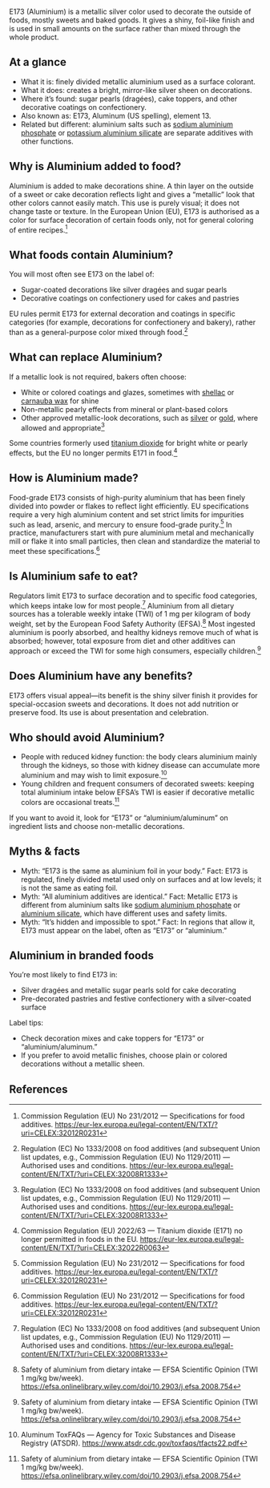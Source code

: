 E173 (Aluminium) is a metallic silver color used to decorate the outside of foods, mostly sweets and baked goods. It gives a shiny, foil-like finish and is used in small amounts on the surface rather than mixed through the whole product.

<!--more-->

## At a glance
- What it is: finely divided metallic aluminium used as a surface colorant.
- What it does: creates a bright, mirror-like silver sheen on decorations.
- Where it’s found: sugar pearls (dragées), cake toppers, and other decorative coatings on confectionery.
- Also known as: E173, Aluminum (US spelling), element 13.
- Related but different: aluminium salts such as [sodium aluminium phosphate](/e541-sodium-aluminium-phosphate) or [potassium aluminium silicate](/e555-potassium-aluminium-silicate) are separate additives with other functions.

## Why is Aluminium added to food?
Aluminium is added to make decorations shine. A thin layer on the outside of a sweet or cake decoration reflects light and gives a “metallic” look that other colors cannot easily match. This use is purely visual; it does not change taste or texture. In the European Union (EU), E173 is authorised as a color for surface decoration of certain foods only, not for general coloring of entire recipes.[^1]

## What foods contain Aluminium?
You will most often see E173 on the label of:
- Sugar-coated decorations like silver dragées and sugar pearls
- Decorative coatings on confectionery used for cakes and pastries

EU rules permit E173 for external decoration and coatings in specific categories (for example, decorations for confectionery and bakery), rather than as a general-purpose color mixed through food.[^2]

## What can replace Aluminium?
If a metallic look is not required, bakers often choose:
- White or colored coatings and glazes, sometimes with [shellac](/e904-shellac) or [carnauba wax](/e903-carnauba-wax) for shine
- Non-metallic pearly effects from mineral or plant-based colors
- Other approved metallic-look decorations, such as [silver](/e174-silver) or [gold](/e175-gold), where allowed and appropriate[^2]

Some countries formerly used [titanium dioxide](/e171-titanium-dioxide) for bright white or pearly effects, but the EU no longer permits E171 in food.[^5]

## How is Aluminium made?
Food-grade E173 consists of high-purity aluminium that has been finely divided into powder or flakes to reflect light efficiently. EU specifications require a very high aluminium content and set strict limits for impurities such as lead, arsenic, and mercury to ensure food-grade purity.[^1] In practice, manufacturers start with pure aluminium metal and mechanically mill or flake it into small particles, then clean and standardize the material to meet these specifications.[^1]

## Is Aluminium safe to eat?
Regulators limit E173 to surface decoration and to specific food categories, which keeps intake low for most people.[^2] Aluminium from all dietary sources has a tolerable weekly intake (TWI) of 1 mg per kilogram of body weight, set by the European Food Safety Authority (EFSA).[^3] Most ingested aluminium is poorly absorbed, and healthy kidneys remove much of what is absorbed; however, total exposure from diet and other additives can approach or exceed the TWI for some high consumers, especially children.[^3]

## Does Aluminium have any benefits?
E173 offers visual appeal—its benefit is the shiny silver finish it provides for special-occasion sweets and decorations. It does not add nutrition or preserve food. Its use is about presentation and celebration.

## Who should avoid Aluminium?
- People with reduced kidney function: the body clears aluminium mainly through the kidneys, so those with kidney disease can accumulate more aluminium and may wish to limit exposure.[^4]
- Young children and frequent consumers of decorated sweets: keeping total aluminium intake below EFSA’s TWI is easier if decorative metallic colors are occasional treats.[^3]

If you want to avoid it, look for “E173” or “aluminium/aluminum” on ingredient lists and choose non-metallic decorations.

## Myths & facts
- Myth: “E173 is the same as aluminium foil in your body.” Fact: E173 is regulated, finely divided metal used only on surfaces and at low levels; it is not the same as eating foil.
- Myth: “All aluminium additives are identical.” Fact: Metallic E173 is different from aluminium salts like [sodium aluminium phosphate](/e541-sodium-aluminium-phosphate) or [aluminium silicate](/e559-aluminium-silicate), which have different uses and safety limits.
- Myth: “It’s hidden and impossible to spot.” Fact: In regions that allow it, E173 must appear on the label, often as “E173” or “aluminium.”

## Aluminium in branded foods
You’re most likely to find E173 in:
- Silver dragées and metallic sugar pearls sold for cake decorating
- Pre-decorated pastries and festive confectionery with a silver-coated surface

Label tips:
- Check decoration mixes and cake toppers for “E173” or “aluminium/aluminum.”
- If you prefer to avoid metallic finishes, choose plain or colored decorations without a metallic sheen.

## References
[^1]: Commission Regulation (EU) No 231/2012 — Specifications for food additives. https://eur-lex.europa.eu/legal-content/EN/TXT/?uri=CELEX:32012R0231
[^2]: Regulation (EC) No 1333/2008 on food additives (and subsequent Union list updates, e.g., Commission Regulation (EU) No 1129/2011) — Authorised uses and conditions. https://eur-lex.europa.eu/legal-content/EN/TXT/?uri=CELEX:32008R1333
[^3]: Safety of aluminium from dietary intake — EFSA Scientific Opinion (TWI 1 mg/kg bw/week). https://efsa.onlinelibrary.wiley.com/doi/10.2903/j.efsa.2008.754
[^4]: Aluminum ToxFAQs — Agency for Toxic Substances and Disease Registry (ATSDR). https://www.atsdr.cdc.gov/toxfaqs/tfacts22.pdf
[^5]: Commission Regulation (EU) 2022/63 — Titanium dioxide (E171) no longer permitted in foods in the EU. https://eur-lex.europa.eu/legal-content/EN/TXT/?uri=CELEX:32022R0063
